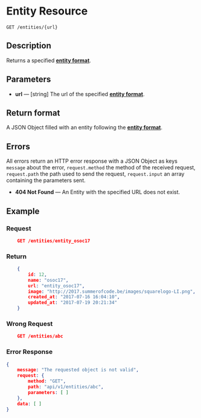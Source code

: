 # Entity Resource

    GET /entities/{url}

## Description

Returns a specified **[entity format][]**.

## Parameters

- **url** — [string] The url of the specified **[entity format][]**.

## Return format

A JSON Object filled with an entity following the **[entity format][]**.

## Errors

All errors return an HTTP error response with a JSON Object as keys ``message`` about the error, ``request.method`` the method of the received request, ``request.path`` the path used to send the request, ``request.input`` an array containing the parameters sent.

- **404 Not Found** — An Entity with the specified URL does not exist.

## Example

### **Request**

``` json
    GET /entities/entity_osoc17
```

### **Return**

``` json
    {
        id: 12,
        name: "osoc17",
        url: "entity_osoc17",
        image: "http://2017.summerofcode.be/images/squarelogo-LI.png",
        created_at: "2017-07-16 16:04:10",
        updated_at: "2017-07-19 20:21:34"
    }

```

### **Wrong Request**

``` json
    GET /entities/abc
```

### **Error Response**

``` json
{
    message: "The requested object is not valid",
    request: {
        method: "GET",
        path: "api/v1/entities/abc",
        parameters: [ ]
    },
    data: [ ]
}
```

[entity format]: ../../formats.md#short-format-entity

